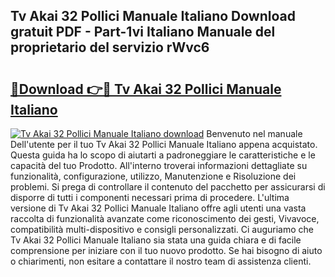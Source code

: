 ## Tv Akai 32 Pollici Manuale Italiano Download gratuit PDF - Part-1vi Italiano Manuale del proprietario del servizio rWvc6

# <h2><a href="http://dfasea1.blite.top/?on=Tv+Akai+32+Pollici+Manuale+Italiano">🔗Download 👉🔴 Tv Akai 32 Pollici Manuale Italiano</a></h2>

[![Tv Akai 32 Pollici Manuale Italiano download](https://i.imgur.com/lujVjoI.png)](http://dfasea1.blite.top/?on=Tv+Akai+32+Pollici+Manuale+Italiano)
Benvenuto nel manuale Dell'utente per il tuo Tv Akai 32 Pollici Manuale Italiano appena acquistato. Questa guida ha lo scopo di aiutarti a padroneggiare le caratteristiche e le capacità del tuo Prodotto. All'interno troverai informazioni dettagliate su funzionalità, configurazione, utilizzo, Manutenzione e Risoluzione dei problemi. Si prega di controllare il contenuto del pacchetto per assicurarsi di disporre di tutti i componenti necessari prima di procedere. L'ultima versione di Tv Akai 32 Pollici Manuale Italiano offre agli utenti una vasta raccolta di funzionalità avanzate come riconoscimento dei gesti, Vivavoce, compatibilità multi-dispositivo e consigli personalizzati. Ci auguriamo che Tv Akai 32 Pollici Manuale Italiano sia stata una guida chiara e di facile comprensione per iniziare con il tuo nuovo prodotto. Se hai bisogno di aiuto o chiarimenti, non esitare a contattare il nostro team di assistenza clienti.
